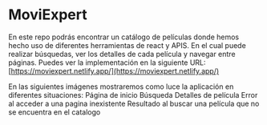 # MoviExpert
En este repo podrás encontrar un catálogo de películas donde hemos hecho uso de diferentes herramientas de react y APIS. En el cual puede realizar búsquedas, ver los detalles de cada película y navegar entre páginas. 
Puedes ver la implementación en la siguiente URL: [https://moviexpert.netlify.app/](https://moviexpert.netlify.app/)

En las siguientes imágenes mostraremos como luce la aplicación en diferentes situaciones:
Página de inicio
Búsqueda
Detalles de película
Error al acceder a una pagina inexistente 
Resultado al buscar una película que no se encuentra en el catalogo




